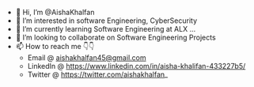 - 👋 Hi, I’m @AishaKhalfan  
- 👀 I’m interested in software Engineering, CyberSecurity
- 🌱 I’m currently learning Software Engineering at ALX ...
- 💞️ I’m looking to collaborate on Software Engineering Projects
- 📫 How to reach me 👇👇
  - Email @ aishakhalfan45@gmail.com
  - LinkedIn @ https://www.linkedin.com/in/aisha-khalifan-433227b5/
  - Twitter @ https://twitter.com/aishakhalfan_

<!---
AishaKhalfan/AishaKhalfan is a ✨ special ✨ repository because its `README.md` (this file) appears on your GitHub profile.
You can click the Preview link to take a look at your changes.
--->
